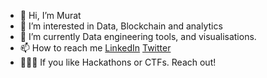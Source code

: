 - 👋 Hi, I’m Murat
- 👀 I’m interested in Data, Blockchain and analytics
- 🌱 I’m currently Data engineering tools, and visualisations.
- 📫 How to reach me [LinkedIn](https://www.linkedin.com/in/murat-saglam/) [Twitter](https://twitter.com/MuratUSaglam)
- 🧑🏻‍💻 If you like Hackathons or CTFs. Reach out!

<!---
Murat-U-Saglam/Murat-U-Saglam is a ✨ special ✨ repository because its `README.md` (this file) appears on your GitHub profile.
You can click the Preview link to take a look at your changes.
--->
